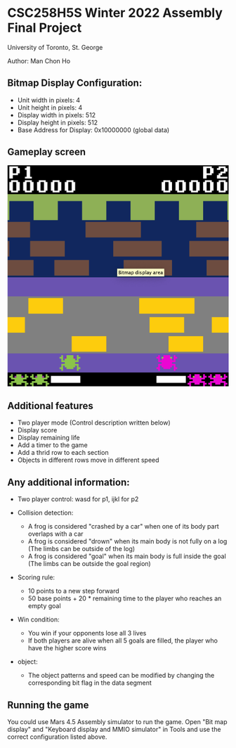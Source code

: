 # CSC258H5S Winter 2022 Assembly Final Project
University of Toronto, St. George

Author: Man Chon Ho

## Bitmap Display Configuration:
- Unit width in pixels: 4
- Unit height in pixels: 4
- Display width in pixels: 512
- Display height in pixels: 512
- Base Address for Display: 0x10000000 (global data)

## Gameplay screen
![Gameplay screen](/img/gameplay.png)

## Additional features
- Two player mode (Control description written below)
- Display score
- Display remaining life
- Add a timer to the game
- Add a thrid row to each section
- Objects in different rows move in different speed

## Any additional information:
- Two player control: wasd for p1, ijkl for p2
- Collision detection:
	- A frog is considered "crashed by a car" when one of its body part overlaps with a car
	- A frog is considered "drown" when its main body is not fully on a log (The limbs can be outside of the log)
	- A frog is considered "goal" when its main body is full inside the goal (The limbs can be outside the goal region)
- Scoring rule:
	- 10 points to a new step forward
	- 50 base points + 20 * remaining time to the player who reaches an empty goal
- Win condition:
	- You win if your opponents lose all 3 lives
	- If both players are alive when all 5 goals are filled, the player who have the higher score wins

- object:
	- The object patterns and speed can be modified by changing the corresponding bit flag in the data segment

## Running the game
You could use Mars 4.5 Assembly simulator to run the game. Open "Bit map display" and "Keyboard display and MMIO simulator" in Tools and use the correct configuration listed above.